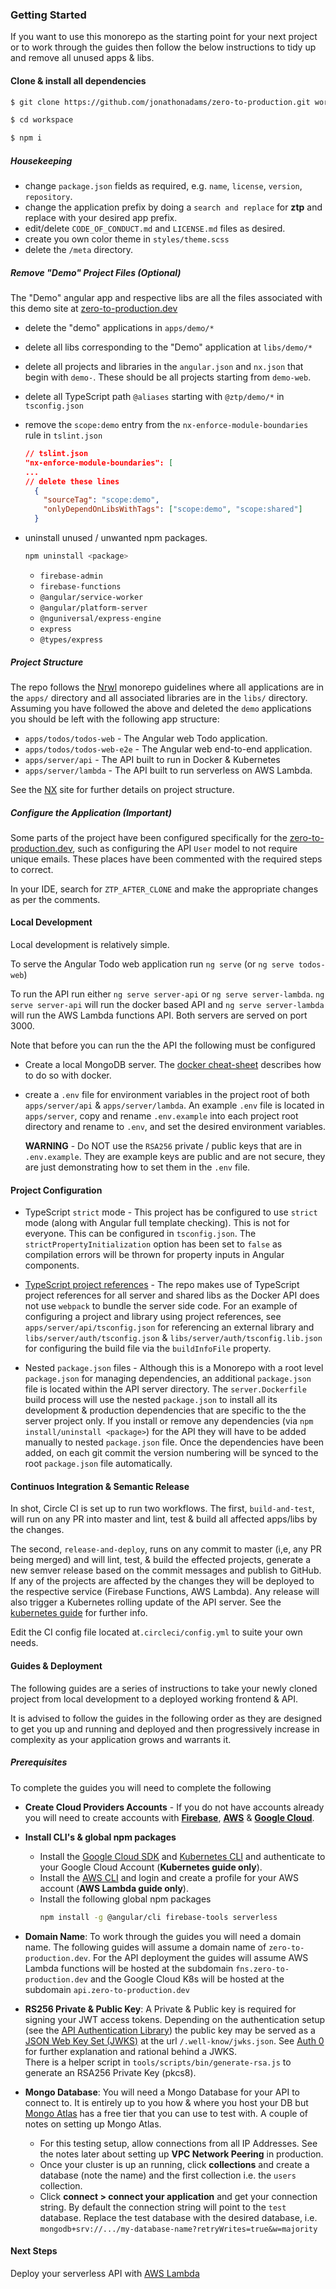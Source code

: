 ### Getting Started

If you want to use this monorepo as the starting point for your next project or to work through the guides then follow the below instructions to tidy up and remove all unused apps & libs.

#### Clone & install all dependencies

```bash
$ git clone https://github.com/jonathonadams/zero-to-production.git workspace

$ cd workspace

$ npm i
```

##### Housekeeping

- change `package.json` fields as required, e.g. `name`, `license`, `version`, `repository`.
- change the application prefix by doing a `search and replace` for **ztp** and replace with your desired app prefix.
- edit/delete `CODE_OF_CONDUCT.md` and `LICENSE.md` files as desired.
- create you own color theme in `styles/theme.scss`
- delete the `/meta` directory.

##### Remove "Demo" Project Files (Optional)

The "Demo" angular app and respective libs are all the files
associated with this demo site at [zero-to-production.dev]

- delete the "demo" applications in `apps/demo/*`
- delete all libs corresponding to the "Demo" application at `libs/demo/*`
- delete all projects and libraries in the `angular.json` and `nx.json` that begin with `demo-`. These should be all projects starting from `demo-web`.
- delete all TypeScript path `@aliases` starting with `@ztp/demo/*` in `tsconfig.json`
- remove the `scope:demo` entry from the `nx-enforce-module-boundaries` rule in `tslint.json`

  ```json
  // tslint.json
  "nx-enforce-module-boundaries": [
  ...
  // delete these lines
    {
      "sourceTag": "scope:demo",
      "onlyDependOnLibsWithTags": ["scope:demo", "scope:shared"]
    }
  ```

- uninstall unused / unwanted npm packages.

  ```bash
  npm uninstall <package>
  ```

  - `firebase-admin`
  - `firebase-functions`
  - `@angular/service-worker`
  - `@angular/platform-server`
  - `@nguniversal/express-engine`
  - `express`
  - `@types/express`

##### Project Structure

The repo follows the [Nrwl] monorepo guidelines where all applications are in the `apps/` directory and all associated libraries are in the `libs/` directory. Assuming you have followed the above and deleted the `demo` applications you should be left with the following app structure:

- `apps/todos/todos-web` - The Angular web Todo application.
- `apps/todos/todos-web-e2e` - The Angular web end-to-end application.
- `apps/server/api` - The API built to run in Docker & Kubernetes
- `apps/server/lambda` - The API built to run serverless on AWS Lambda.

See the [NX] site for further details on project structure.

##### Configure the Application (Important)

Some parts of the project have been configured specifically for the [zero-to-production.dev], such as configuring the API `User` model to not require unique emails. These places have been commented with the required steps to correct.

In your IDE, search for `ZTP_AFTER_CLONE` and make the appropriate changes as per the comments.

#### Local Development

Local development is relatively simple.

To serve the Angular Todo web application run `ng serve` (or `ng serve todos-web`)

To run the API run either `ng serve server-api` or `ng serve server-lambda`. `ng serve server-api` will run the docker based API and `ng serve server-lambda` will run the AWS Lambda functions API. Both servers are served on port 3000.

Note that before you can run the the API the following must be configured

- Create a local MongoDB server. The [docker cheat-sheet] describes how to do so with docker.
- create a `.env` file for environment variables in the project root of both `apps/server/api` & `apps/server/lambda`. An example `.env` file is located in `apps/server`, copy and rename `.env.example` into each project root directory and rename to `.env`, and set the desired environment variables.

  **WARNING** - Do NOT use the `RSA256` private / public keys that are in `.env.example`. They are example keys are public and are not secure, they are just demonstrating how to set them in the `.env` file.

#### Project Configuration

- TypeScript `strict` mode - This project has be configured to use `strict` mode (along with Angular full template checking). This is not for everyone. This can be configured in `tsconfig.json`. The `strictPropertyInitialization` option has been set to `false` as compilation errors will be thrown for property inputs in Angular components.

- [TypeScript project references] - The repo makes use of TypeScript project references for all server and shared libs as the Docker API does not use `webpack` to bundle the server side code. For an example of configuring a project and library using project references, see `apps/server/api/tsconfig.json` for referencing an external library and `libs/server/auth/tsconfig.json` & `libs/server/auth/tsconfig.lib.json` for configuring the build file via the `buildInfoFile` property.

- Nested `package.json` files - Although this is a Monorepo with a root level `package.json` for managing dependencies, an additional `package.json` file is located within the API server directory. The `server.Dockerfile` build process will use the nested `package.json` to install all its development & production dependencies that are specific to the the server project only. If you install or remove any dependencies (via `npm install/uninstall <package>`) for the API they will have to be added manually to nested `package.json` file. Once the dependencies have been added, on each git commit the version numbering will be synced to the root `package.json` file automatically.

#### Continuos Integration & Semantic Release

In shot, Circle CI is set up to run two workflows. The first, `build-and-test`, will run on any PR into master and lint, test & build all affected apps/libs by the changes.

The second, `release-and-deploy`, runs on any commit to master (i,e, any PR being merged) and will lint, test, & build the effected projects, generate a new semver release based on the commit messages and publish to GitHub. If any of the projects are affected by the changes they will be deployed to the respective service (Firebase Functions, AWS Lambda). Any release will also trigger a Kubernetes rolling update of the API server. See the [kubernetes guide] for further info.

Edit the CI config file located at`.circleci/config.yml` to suite your own needs.

#### Guides & Deployment

The following guides are a series of instructions to take your newly cloned project from local development to a deployed working frontend & API.

It is advised to follow the guides in the following order as they are designed to get you up and running and deployed and then progressively increase in complexity as your application grows and warrants it.

##### Prerequisites

To complete the guides you will need to complete the following

- **Create Cloud Providers Accounts** - If you do not have accounts already you will need to create accounts with **[Firebase]**, **[AWS]** & **[Google Cloud]**.

- **Install CLI's & global npm packages**

  - Install the [Google Cloud SDK] and [Kubernetes CLI] and authenticate to your Google Cloud Account (**Kubernetes guide only**).
  - Install the [AWS CLI] and login and create a profile for your AWS account (**AWS Lambda guide only**).
  - Install the following global npm packages
    ```bash
    npm install -g @angular/cli firebase-tools serverless
    ```

- **Domain Name**: To work through the guides you will need a domain name. The following guides will assume a domain name of `zero-to-production.dev`. For the API deployment the guides will assume AWS Lambda functions will be hosted at the subdomain `fns.zero-to-production.dev` and the Google Cloud K8s will be hosted at the subdomain `api.zero-to-production.dev`

* **RS256 Private & Public Key**: A Private & Public key is required for signing your JWT access tokens. Depending on the authentication setup (see the [API Authentication Library]) the public key may be served as a [JSON Web Key Set (JWKS)] at the url `/.well-know/jwks.json`. See [Auth 0] for further explanation and rational behind a JWKS.  
  There is a helper script in `tools/scripts/bin/generate-rsa.js` to generate an RSA256 Private Key (pkcs8).

* **Mongo Database**: You will need a Mongo Database for your API to connect to. It is entirely up to you how & where you host your DB but [Mongo Atlas] has a free tier that you can use to test with. A couple of notes on setting up Mongo Atlas.

  - For this testing setup, allow connections from all IP Addresses. See the notes later about setting up **VPC Network Peering** in production.
  - Once your cluster is up an running, click **collections** and create a database (note the name) and the first collection i.e. the `users` collection.
  - Click **connect > connect your application** and get your connection string. By default the connection string will point to the `test` database. Replace the test database with the desired database, i.e. `mongodb+srv://.../my-database-name?retryWrites=true&w=majority`

#### Next Steps

Deploy your serverless API with [AWS Lambda]

[zero-to-production.dev]: https://zero-to-production.dev
[docker cheat-sheet]: https://github.com/jonathonadams/zero-to-production/docker/DOCKER_CHEAT_SHEET.md
[typescript project references]: https://www.typescriptlang.org/docs/handbook/project-references.html
[google cloud sdk]: https://cloud.google.com/sdk
[kubernetes cli]: https://kubernetes.io/docs/reference/kubectl
[aws cli]: https://docs.aws.amazon.com/cli/latest/userguide/indstall-cliv2.html
[mongo atlas]: https://www.mongodb.com/cloud/atlas
[api authentication library]: https://github.com/jonathonadams/zero-to-production/libs/server/auth/README.md
[json web key set (jwks)]: https://tools.ietf.org/html/rfc7517
[auth 0]: https://auth0.com/docs/tokens/concepts/jwks
[nrwl]: https://nrwl.io
[nx]: https://nx.dev
[firebase]: https://firebase.google.com
[google cloud]: https://cloud.google.com
[aws]: https://aws.amazon.com/
[aws lambda]: https://zero-to-production.dev/guides/guides/aws-lambda
[kubernetes guide]: https://zero-to-production.dev/guides/google-cloud-k8s

<!-- - Deploy your serverless API with [AWS Lambda]
- Deploy you Angular app with [Firebase Hosting]
- Add server side rendering to your Angular app with [Angular Universal & Firebase Functions]
- Migrate your API from serverless functions to a Kubernetes Cluster with [Google Cloud Kubernetes] -->

<!-- [firebase hosting]: https://zero-to-production.dev/guides/guides/firebase-hosting -->
<!--
[angular universal & firebase functions]: https://zero-to-production.dev/guides/ssr-firebase-functions -->
<!-- [google cloud kubernetes]: https://zero-to-production.dev/guides/google-cloud-k8s -->
